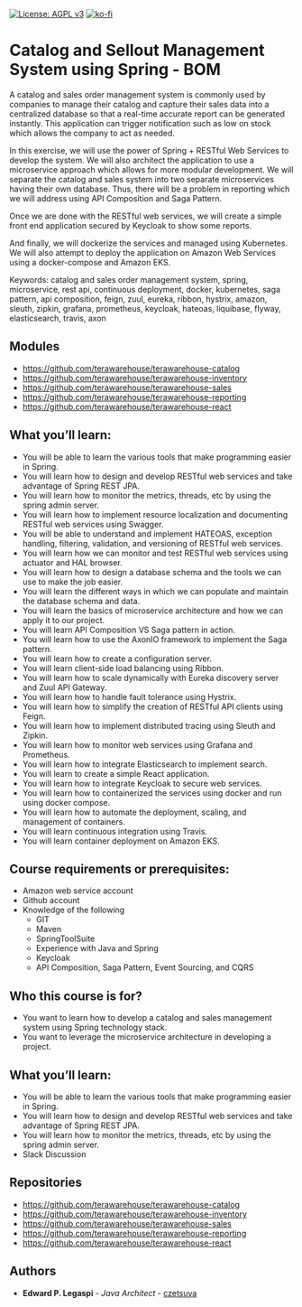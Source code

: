 [![License: AGPL v3](https://img.shields.io/badge/License-AGPL%20v3-blue.svg)](https://www.gnu.org/licenses/agpl-3.0)
[![ko-fi](https://www.ko-fi.com/img/githubbutton_sm.svg)](https://ko-fi.com/S6S0YXPX)

# Catalog and Sellout Management System using Spring - BOM

A catalog and sales order management system is commonly used by companies to manage their catalog and capture their sales data into a centralized database so that a real-time accurate report can be generated instantly. This application can trigger notification such as low on stock which allows the company to act as needed.

In this exercise, we will use the power of Spring + RESTful Web Services to develop the system. We will also architect the application to use a microservice approach which allows for more modular development. We will separate the catalog and sales system into two separate microservices having their own database. Thus, there will be a problem in reporting which we will address using API Composition and Saga Pattern.

Once we are done with the RESTful web services, we will create a simple front end application secured by Keycloak to show some reports.

And finally, we will dockerize the services and managed using Kubernetes. We will also attempt to deploy the application on Amazon Web Services using a docker-compose and Amazon EKS.

Keywords: catalog and sales order management system, spring, microservice, rest api, continuous deployment, docker, kubernetes, saga pattern, api composition, feign, zuul, eureka, ribbon, hystrix, amazon, sleuth, zipkin, grafana, prometheus, keycloak, hateoas, liquibase, flyway, elasticsearch, travis, axon

## Modules

 * https://github.com/terawarehouse/terawarehouse-catalog
 * https://github.com/terawarehouse/terawarehouse-inventory
 * https://github.com/terawarehouse/terawarehouse-sales
 * https://github.com/terawarehouse/terawarehouse-reporting
 * https://github.com/terawarehouse/terawarehouse-react

## What you’ll learn:

 * You will be able to learn the various tools that make programming easier in Spring.
 * You will learn how to design and develop RESTful web services and take advantage of Spring REST JPA.
 * You will learn how to monitor the metrics, threads, etc by using the spring admin server.
 * You will learn how to implement resource localization and documenting RESTful web services using Swagger.
 * You will be able to understand and implement HATEOAS, exception handling, filtering, validation, and versioning of RESTful web services.
 * You will learn how we can monitor and test RESTful web services using actuator and HAL browser.
 * You will learn how to design a database schema and the tools we can use to make the job easier.
 * You will learn the different ways in which we can populate and maintain the database schema and data.
 * You will learn the basics of microservice architecture and how we can apply it to our project.
 * You will learn API Composition VS Saga pattern in action.
 * You will learn how to use the AxonIO framework to implement the Saga pattern.
 * You will learn how to create a configuration server.
 * You will learn client-side load balancing using Ribbon.
 * You will learn how to scale dynamically with Eureka discovery server and Zuul API Gateway.
 * You will learn how to handle fault tolerance using Hystrix.
 * You will learn how to simplify the creation of RESTful API clients using Feign.
 * You will learn how to implement distributed tracing using Sleuth and Zipkin.
 * You will learn how to monitor web services using Grafana and Prometheus.
 * You will learn how to integrate Elasticsearch to implement search.
 * You will learn to create a simple React application.
 * You will learn how to integrate Keycloak to secure web services.
 * You will learn how to containerized the services using docker and run using docker compose.
 * You will learn how to automate the deployment, scaling, and management of containers.
 * You will learn continuous integration using Travis.
 * You will learn container deployment on Amazon EKS.
 
## Course requirements or prerequisites:

 * Amazon web service account
 * Github account
 * Knowledge of the following
 	* GIT
 	* Maven
 	* SpringToolSuite
 	* Experience with Java and Spring
 	* Keycloak
 	* API Composition, Saga Pattern, Event Sourcing, and CQRS
 
## Who this course is for?

 * You want to learn how to develop a catalog and sales management system using Spring technology stack.
 * You want to leverage the microservice architecture in developing a project.

## What you’ll learn:

 * You will be able to learn the various tools that make programming easier in Spring.
 * You will learn how to design and develop RESTful web services and take advantage of Spring REST JPA.
 * You will learn how to monitor the metrics, threads, etc by using the spring admin server.
 * Slack Discussion

## Repositories

 * https://github.com/terawarehouse/terawarehouse-catalog
 * https://github.com/terawarehouse/terawarehouse-inventory
 * https://github.com/terawarehouse/terawarehouse-sales
 * https://github.com/terawarehouse/terawarehouse-reporting
 * https://github.com/terawarehouse/terawarehouse-react
 
## Authors

* **Edward P. Legaspi** - *Java Architect* - [czetsuya](https://github.com/czetsuya)